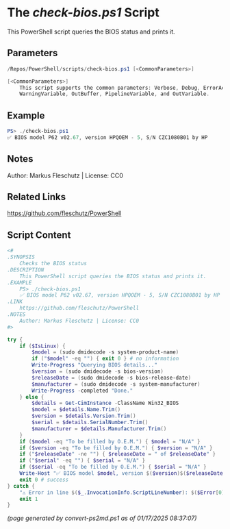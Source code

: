 The *check-bios.ps1* Script
===========================

This PowerShell script queries the BIOS status and prints it.

Parameters
----------
```powershell
/Repos/PowerShell/scripts/check-bios.ps1 [<CommonParameters>]

[<CommonParameters>]
    This script supports the common parameters: Verbose, Debug, ErrorAction, ErrorVariable, WarningAction, 
    WarningVariable, OutBuffer, PipelineVariable, and OutVariable.
```

Example
-------
```powershell
PS> ./check-bios.ps1
✅ BIOS model P62 v02.67, version HPQOEM - 5, S/N CZC1080B01 by HP

```

Notes
-----
Author: Markus Fleschutz | License: CC0

Related Links
-------------
https://github.com/fleschutz/PowerShell

Script Content
--------------
```powershell
<#
.SYNOPSIS
	Checks the BIOS status
.DESCRIPTION
	This PowerShell script queries the BIOS status and prints it.
.EXAMPLE
	PS> ./check-bios.ps1
	✅ BIOS model P62 v02.67, version HPQOEM - 5, S/N CZC1080B01 by HP
.LINK
	https://github.com/fleschutz/PowerShell
.NOTES
	Author: Markus Fleschutz | License: CC0
#>

try {
	if ($IsLinux) {
		$model = (sudo dmidecode -s system-product-name)
		if ("$model" -eq "") { exit 0 } # no information
		Write-Progress "Querying BIOS details..."
		$version = (sudo dmidecode -s bios-version)
		$releaseDate = (sudo dmidecode -s bios-release-date)
		$manufacturer = (sudo dmidecode -s system-manufacturer)
		Write-Progress -completed "Done."
	} else {
		$details = Get-CimInstance -ClassName Win32_BIOS
		$model = $details.Name.Trim()
		$version = $details.Version.Trim()
		$serial = $details.SerialNumber.Trim()
		$manufacturer = $details.Manufacturer.Trim()
	}
	if ($model -eq "To be filled by O.E.M.") { $model = "N/A" }
	if ($version -eq "To be filled by O.E.M.") { $version = "N/A" }
	if ("$releaseDate" -ne "") { $releaseDate = " of $releaseDate" }
	if ("$serial" -eq "") { $serial = "N/A" }
	if ($serial -eq "To be filled by O.E.M.") { $serial = "N/A" }
	Write-Host "✅ BIOS model $model, version $($version)$($releaseDate), S/N $serial by $manufacturer"
	exit 0 # success
} catch {
	"⚠️ Error in line $($_.InvocationInfo.ScriptLineNumber): $($Error[0])"
	exit 1
}
```

*(page generated by convert-ps2md.ps1 as of 01/17/2025 08:37:07)*
